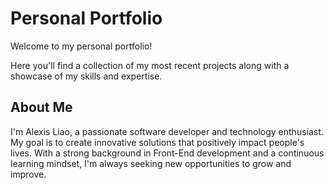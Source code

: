 # Personal Portfolio

Welcome to my personal portfolio!

Here you'll find a collection of my most recent projects along with a showcase
of my skills and expertise.

## About Me

I'm Alexis Liao, a passionate software developer and technology enthusiast. My
goal is to create innovative solutions that positively impact people's lives.
With a strong background in Front-End development and a continuous learning
mindset, I'm always seeking new opportunities to grow and improve.
